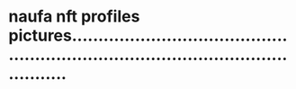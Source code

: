 # naufa nft profiles pictures.........................................................................................................
